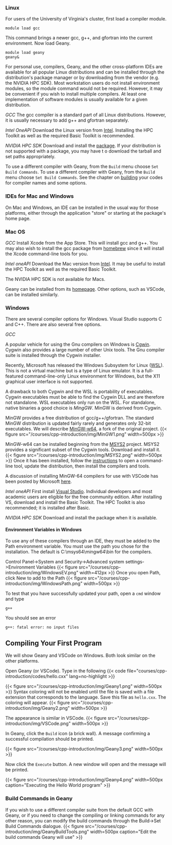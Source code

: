 ### Linux

For users of the University of Virginia's cluster, first load a compiler module.
```
module load gcc
```
This command brings a newer gcc, g++, and gfortran into the current environment. Now load Geany.
```
module load geany
geany&
```

For personal use, compilers, Geany, and the other cross-platform IDEs are available for all popular Linux distributions and can be installed through the distribution's package manager or by downloading from the vendor (e.g. the NVIDIA HPC SDK).  Most workstation users do not install environment modules, so the module command would not be required.  However, it may be convenient if you wish to install multiple compilers.  At least one implementation of software modules is usually available for a given distribution.

_GCC_
The gcc compiler is a standard part of all Linux distributions.  However, it is usually necessary to add g++ and gfortran separately.

_Intel OneAPI_
Download the Linux version from [Intel](https://www.intel.com/content/www/us/en/developer/tools/oneapi/toolkits.html).  Installing the HPC Toolkit as well as the required Basic Toolkit is recommended.

_NVIDIA HPC SDK_
Download and install the [package](https://developer.nvidia.com/nvidia-hpc-sdk-downloads).  If your distribution is not supported with a package, you may have t
o download the tarball and set paths appropriately.

To use a different compiler with Geany, from the `Build` menu choose `Set Build Commands`. To use a different compiler with Geany, from the `Build` menu choose `Set Build Commands`.  See the chapter on [building](/courses/cpp-introduction/building) your codes for compiler names and some options.

### IDEs for Mac and Windows

On Mac and Windows, an IDE can be installed in the usual way for those platforms, either through the application "store" or starting at the package's home page.

### Mac OS

_GCC_
Install Xcode from the App Store.  This will install gcc and g++.  You may also wish to install the gcc package from [homebrew](https://brew.sh) since it will install the Xcode command-line tools for you.

_Intel oneAPI_
Download the Mac version from [Intel](https://www.intel.com/content/www/us/en/developer/tools/oneapi/toolkits.html).  It may be useful to install the HPC Toolkit as well as the required Basic Toolkit. 

The NVIDIA HPC SDK is not available for Macs.

Geany can be installed from its [homepage](www.geany.org).  Other options, such as VSCode, can be installed similarly.

### Windows

There are several compiler options for Windows.  Visual Studio supports C and C++.  There are also several free options.

_GCC_

A popular vehicle for using the Gnu compilers on Windows is [Cgwin](https://www.cygwin.com/).  Cygwin also provides a large number of other Unix tools.  The Gnu compiler suite is installed through the Cygwin installer.

Recently, Microsoft has released the Windows Subsystem for Linux ([WSL](https://docs.microsoft.com/en-us/windows/wsl/)).  This is not a virtual machine but is a type of Linux emulator.  It is a full-featured command-line-only Linux environment for Windows, but the X11 graphical user interface is not supported.

A drawback to both Cygwin and the WSL is portability of executables.  Cygwin executables must be able to find the Cygwin DLL and are therefore not standalone.
WSL executables only run on the WSL.  For standalone, native binaries a good choice is _MingGW_.  MinGW is derived from Cygwin.

MinGW provides a free distribution of gcc/g++/gfortran.  The standard MinGW distribution is updated fairly rarely and generates only 32-bit executables.  We will describe [MinGW-w64](https://www.mingw-w64.org/), a fork of the original project.
{{< figure src="/courses/cpp-introduction/img/MinGW1.png" width=500px >}}

MinGW-w64 can be installed beginning from the [MSYS2](https://www.msys2.org/) project.  MSYS2 provides a significant subset of the Cygwin tools.  Download and install it.
{{< figure src="/courses/cpp-introduction/img/MSYS2.png" width=500px >}}
Once it has been installed, follow the [instructions](https://www.msys2.org/) to open a command-line tool, update the distribution, then install the compilers and tools. 

A discussion of installing MinGW-64 compilers for use with VSCode has been posted by Microsoft [here](https://code.visualstudio.com/docs/cpp/config-mingw). 

_Intel oneAPI_
First install [Visual Studio](https://visualstudio.microsoft.com/vs/community/).
  Individual developers and most academic users are eligible for the free community edition.  After installing VS, download and install the Basic Toolkit.  The HPC Toolkit is also recommended; it is installed after Basic.

_NVIDIA HPC SDK_
Download and install the package when it is available.

#### Environment Variables in Windows
To use any of these compilers through an IDE, they must be added to the Path environment variable.  You must use the path you chose for the installation.  The default is C:\msys64\mingw64\bin for the compilers.

Control Panel->System and Security->Advanced system settings->Environment Variables
{{< figure src="/courses/cpp-introduction/img/WindowsEV.png" width=412px >}}
Once you open Path, click New to add to the Path
{{< figure src="/courses/cpp-introduction/img/WindowsPath.png" width=500px >}}

To test that you have successfully updated your path, open a `cmd` window and type
```
g++
```
You should see an error
```
g++: fatal error: no input files
```

## Compiling Your First Program

We will show Geany and VSCode on Windows.  Both look similar on the other platforms.  

Open Geany (or VSCode).  Type in the following
{{< code file="courses/cpp-introduction/codes/hello.cxx" lang=no-highlight >}}

{{< figure src="/courses/cpp-introduction/img/Geany1.png" width=500px  >}}
Syntax coloring will not be enabled until the file is saved with a file extension that corresponds to the language.  Save this file as `hello.cxx`.  The coloring will appear.
{{< figure src="/courses/cpp-introduction/img/Geany2.png" width=500px >}}

The appearance is similar in VSCode.
{{< figure src="/courses/cpp-introduction/img/VSCode.png" width=500px >}}

In Geany, click the `Build` icon (a brick wall).  A message confirming a successful compilation should be printed.

{{< figure src="/courses/cpp-introduction/img/Geany3.png" width=500px >}}

Now click the `Execute` button.  A new window will open and the message will be printed.

{{< figure src="/courses/cpp-introduction/img/Geany4.png" width=500px caption="Executing the Hello World program" >}}

### Build Commands in Geany

If you wish to use a different compiler suite from the default GCC with Geany, or if you need to change the compiling or linking commands for any other reason, you can modify the build commands through the Build->Set Build Commands dialogue.
{{< figure src="/courses/cpp-introduction/img/GeanyBuildTools.png" width=500px caption="Edit the build commands Geany will use" >}}
